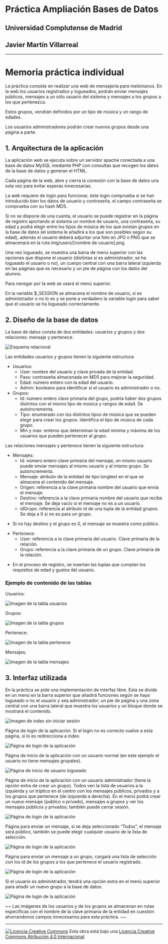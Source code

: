 <!--
Esta obra está bajo una licencia Licencia Creative Commons Atribución 4.0 Internacional.
Licencia: http://creativecommons.org/licenses/by/4.0/
-->

# Práctica Ampliación Bases de Datos
## Universidad Complutense de Madrid
## Javier Martín Villarreal
---

# Memoria práctica individual

La práctica consiste en realizar una web de mensajería para melómanos. En la web los usuarios registrados y logueados, podrán enviar mensajes públicos, mensajes a un sólo usuario del sistema y mensajes a los grupos a los que pertenezca.

Estos grupos, vendrán definidos por un tipo de música y un rango de edades.

Los usuarios administradores podrán crear nuevos grupos desde una página a parte.

## 1. Arquitectura de la aplicación

La aplicación web se ejecuta sobre un servidor apache conectada a una base de datos MySQL mediante PHP con consultas que recogen los datos de la base de datos y generan el HTML.

Cada página de la web, abre y cierra la conexión con la base de datos una sola vez para evitar esperas innecesarias.

La web requiere de login para funcionar, éste login comprueba si se han introducido bien los datos de usuario y contraseña, el campo contraseña se comprueba con su hash MD5.

Si no se dispone de una cuenta, el usuario se puede registrar en la página de registro aportando al sistema un nombre de usuario, una contraseña, su edad y podrá elegir entre los tipos de música de los que existan grupos en la base de datos (el sistema le añadirá a los que son posibles según su edad), además el usuario deberá adjuntar una foto en JPG o PNG que se almacenará en la ruta img/users/[nombre de usuario].png.

Una vez logueado, se muestra una barra de menú superior con las opciones que dispone el usuario (distintas si es administrador, se ha logueado el usuario o no), un cuerpo central con una barra lateral izquierda en las páginas que es necesario y un pie de página con los datos del alumno.

Para navegar por la web se usará el menú superior.

En la variable $_SESSION se almacena el nombre de usuario, si es administrador o no lo es y se pone a verdadero la variable login para saber que el usuario se ha logueado correctamente.


## 2. Diseño de la base de datos


La base de datos consta de dos entidades: usuarios y grupos y dos relaciones: mensaje y pertenece.

![Esquema relacional](https://github.com/javimv36/ABD/blob/master/melomanos/img/files/relacion.png?raw=true)

Las entidades usuarios y grupos tienen la siguiente estructura:

- Usuarios:
    - User: nombre del usuario y clave privada de la entidad.
    - Pass: contraseña almacenada en MD5 para mejorar la seguridad.
    - Edad: número entero con la edad del usuario.
    - Admin: booleano para identificar si el usuario es administrador o no.
- Grupos:
    - Id: número entero clave primaria del grupo, podría haber dos grupos distintos con el mismo tipo de música y rangos de edad. Se autoincrementa.
    - Tipo: enumerado con los distintos tipos de música que se pueden elegir para crear los grupos. Identifica el tipo de música de cada grupo.
    - Min y max: enteros que determinan la edad mínima y máxima de los usuarios que pueden pertenecer al grupo.

Las relaciones mensajes y pertenece tienen la siguiente estructura:

- Mensajes:
    - Id:  número entero clave primaria del mensaje, un mismo usuario puede enviar mensajes al mismo usuario y al mismo grupo. Se autoincrementa.
    - Mensaje: atributo de la entidad de tipo longtext en el que se almacena el contenido del mensaje.
    - Origen: referencia a la clave primaria nombre del usuario que envía el mensaje.
    - Destino: referencia a la clave primaria  nombre del usuario que recibe el mensaje. Se deja vacío si el mensaje no es a un usuario.
    - idGrupo: referencia al atributo id de una tupla de la entidad grupos. Se deja a 0 si no es para un grupo.

* Si no hay destino y el grupo es 0, el mensaje se muestra como público.

- Pertenece:
    - User: referencia a la clave primaria del usuario. Clave primaria de la relación.
    - Grupo: referencia a la clave primaria de un grupo. Clave primaria de la relación.
* En el proceso de registro, se insertan las tuplas que cumplan los requisitos de edad y gustos del usuario.

### Ejemplo de contenido de las tablas

Usuarios:

![Imagen de la tabla usuarios](https://github.com/javimv36/ABD/blob/master/melomanos/img/files/tablaUser.png)

Grupos:

![Imagen de la tabla grupos](https://github.com/javimv36/ABD/blob/master/melomanos/img/files/tablaGrupos.png)

Pertenece:

![Imagen de la tabla pertenece](https://github.com/javimv36/ABD/blob/master/melomanos/img/files/tablaPertenece.png)

Mensajes:

![Imagen de la tabla mensajes](https://github.com/javimv36/ABD/blob/master/melomanos/img/files/tablaMensajes.png)

## 3. Interfaz utilizada

En la práctica se pide una implementación de interfaz libre. Esta se divide en un menú en la barra superior que añadirá funciones según se haya logueado o no el usuario y sea administrador; un pie de página y una zona central con una barra lateral que muestra los usuarios y un bloque donde se mostrará el contenido.

![Imagen de index sin iniciar sesión](https://github.com/javimv36/ABD/blob/master/melomanos/img/files/indexNologged.png)

Página de login de la aplicación. Si el login no es correcto vuelve a esta página, si lo es redirecciona a index.

![Página de login de la aplicación](https://github.com/javimv36/ABD/blob/master/melomanos/img/files/login.png)

Página de inicio de la aplicación con un usuario normal (en este ejemplo el usuario no tiene mensajes grupales).

![Página de inicio de usuario logueado](https://github.com/javimv36/ABD/blob/master/melomanos/img/files/userindex.png)

Página de inicio de la aplicación con un usuario administrador (tiene la opción extra de crear un grupo). Todos ven la lista de usuarios a la izquierda y un tríptico en el centro con los mensajes públicos, privados y a los grupos que pertenece (de izquierda a derecha). En el menú podrá crear un nuevo mensaje (público o privado), mensajes a grupos y ver los mensajes públicos y privados; también puede cerrar sesión.

![Página de login de la aplicación](https://github.com/javimv36/ABD/blob/master/melomanos/img/files/adminindex.png)

Página para enviar un mensaje, si se deja seleccionado “Todos”, el mensaje será público, también se puede elegir cualquier usuario de la lista de selección.

![Página de login de la aplicación](https://github.com/javimv36/ABD/blob/master/melomanos/img/files/mensaje.png)

Página para enviar un mensaje a un grupo, cargará una lista de selección con los id de los grupos a los que pertenece el usuario registrado.

![Página de login de la aplicación](https://github.com/javimv36/ABD/blob/master/melomanos/img/files/mensajegrupo.png)

Si el usuario es administrador, tendrá una opción extra en el menú superior para añadir un nuevo grupo a la base de datos.

![Página de login de la aplicación](https://github.com/javimv36/ABD/blob/master/melomanos/img/files/creargrupo.png)

~~
Las imágenes de los usuarios y de los grupos se almacenan en rutas específicas con el nombre de la clave primaria de la entidad en cuestión ahorrandonos campos innecesarios para esta práctica.
~~

---

[![Licencia Creative Commons](https://i.creativecommons.org/l/by/4.0/88x31.png)](http://creativecommons.org/licenses/by/4.0/)
Esta obra está bajo una  [Licencia Creative Commons Atribución 4.0 Internacional](http://creativecommons.org/licenses/by/4.0/)
